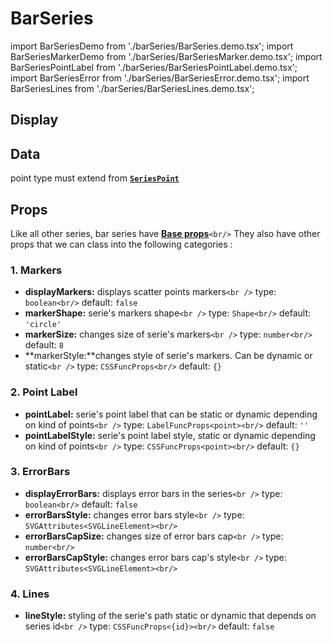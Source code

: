 # BarSeries

import BarSeriesDemo from './barSeries/BarSeries.demo.tsx';
import BarSeriesMarkerDemo from './barSeries/BarSeriesMarker.demo.tsx';
import BarSeriesPointLabel from './barSeries/BarSeriesPointLabel.demo.tsx';
import BarSeriesError from './barSeries/BarSeriesError.demo.tsx';
import BarSeriesLines from './barSeries/BarSeriesLines.demo.tsx';

## Display

<BarSeriesDemo/>

## Data

point type must extend from **[`SeriesPoint`](../500_types/000_data.md#1-seriespoint)**

## Props

Like all other series, bar series have **[Base props](./000_intro.md/#base-props)**`<br/>`
They also have other props that we can class into the following categories :

### 1. Markers

- **displayMarkers:** displays scatter points markers`<br />`
  type: `boolean<br/>`
  default: `false`
- **markerShape:** serie's markers shape`<br />`
  type: `Shape<br/>`
  default: `'circle'`
- **markerSize:** changes size of serie's markers`<br />`
  type: `number<br/>`
  default: `8`
- **markerStyle:**changes style of serie's markers. Can be dynamic or static`<br />`
  type: `CSSFuncProps<br/>`
  default: `{}`

<BarSeriesMarkerDemo/>

### 2. Point Label

- **pointLabel:** serie's point label that can be static or dynamic depending on kind of points`<br />`
  type: `LabelFuncProps<point><br/>`
  default: `''`
- **pointLabelStyle:** serie's point label style, static or dynamic depending on kind of points`<br />`
  type: `CSSFuncProps<point><br/>`
  default: `{}`

<BarSeriesPointLabel/>

### 3. ErrorBars

- **displayErrorBars:** displays error bars in the series`<br />`
  type: `boolean<br/>`
  default: `false`
- **errorBarsStyle:** changes error bars style`<br />`
  type: `SVGAttributes<SVGLineElement><br/>`
- **errorBarsCapSize:** changes size of error bars cap`<br />`
  type: `number<br/>`
- **errorBarsCapStyle:** changes error bars cap's style`<br />`
  type: `SVGAttributes<SVGLineElement><br/>`

<BarSeriesError/>

### 4. Lines

- **lineStyle:** styling of the serie's path static or dynamic that depends on series id`<br />`
  type: `CSSFuncProps<{id}><br/>`
  default: `false`

<BarSeriesLines/>
